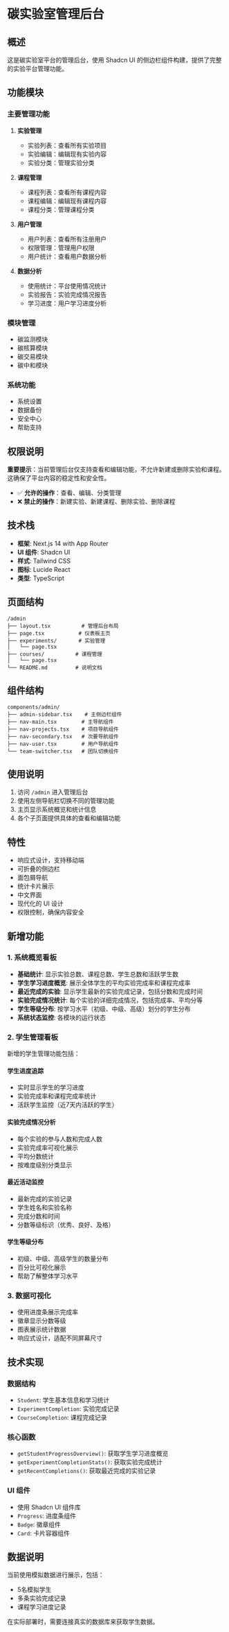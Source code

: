 # 碳实验室管理后台

## 概述

这是碳实验室平台的管理后台，使用 Shadcn UI 的侧边栏组件构建，提供了完整的实验平台管理功能。

## 功能模块

### 主要管理功能

1. **实验管理**
   - 实验列表：查看所有实验项目
   - 实验编辑：编辑现有实验内容
   - 实验分类：管理实验分类

2. **课程管理**
   - 课程列表：查看所有课程内容
   - 课程编辑：编辑现有课程内容
   - 课程分类：管理课程分类

3. **用户管理**
   - 用户列表：查看所有注册用户
   - 权限管理：管理用户权限
   - 用户统计：查看用户数据分析

4. **数据分析**
   - 使用统计：平台使用情况统计
   - 实验报告：实验完成情况报告
   - 学习进度：用户学习进度分析

### 模块管理

- 碳监测模块
- 碳核算模块
- 碳交易模块
- 碳中和模块

### 系统功能

- 系统设置
- 数据备份
- 安全中心
- 帮助支持

## 权限说明

**重要提示**：当前管理后台仅支持查看和编辑功能，不允许新建或删除实验和课程。这确保了平台内容的稳定性和安全性。

- ✅ **允许的操作**：查看、编辑、分类管理
- ❌ **禁止的操作**：新建实验、新建课程、删除实验、删除课程

## 技术栈

- **框架**: Next.js 14 with App Router
- **UI 组件**: Shadcn UI
- **样式**: Tailwind CSS
- **图标**: Lucide React
- **类型**: TypeScript

## 页面结构

```
/admin
├── layout.tsx          # 管理后台布局
├── page.tsx           # 仪表板主页
├── experiments/       # 实验管理
│   └── page.tsx
├── courses/          # 课程管理
│   └── page.tsx
└── README.md         # 说明文档
```

## 组件结构

```
components/admin/
├── admin-sidebar.tsx    # 主侧边栏组件
├── nav-main.tsx        # 主导航组件
├── nav-projects.tsx    # 项目导航组件
├── nav-secondary.tsx   # 次要导航组件
├── nav-user.tsx        # 用户导航组件
└── team-switcher.tsx   # 团队切换组件
```

## 使用说明

1. 访问 `/admin` 进入管理后台
2. 使用左侧导航栏切换不同的管理功能
3. 主页显示系统概览和统计信息
4. 各个子页面提供具体的查看和编辑功能

## 特性

- 响应式设计，支持移动端
- 可折叠的侧边栏
- 面包屑导航
- 统计卡片展示
- 中文界面
- 现代化的 UI 设计
- 权限控制，确保内容安全

## 新增功能

### 1. 系统概览看板

- **基础统计**: 显示实验总数、课程总数、学生总数和活跃学生数
- **学生学习进度概览**: 展示全体学生的平均实验完成率和课程完成率
- **最近完成的实验**: 显示学生最新的实验完成记录，包括分数和完成时间
- **实验完成情况统计**: 每个实验的详细完成情况，包括完成率、平均分等
- **学生等级分布**: 按学习水平（初级、中级、高级）划分的学生分布
- **系统状态监控**: 各模块的运行状态

### 2. 学生管理看板

新增的学生管理功能包括：

#### 学生进度追踪
- 实时显示学生的学习进度
- 实验完成率和课程完成率统计
- 活跃学生监控（近7天内活跃的学生）

#### 实验完成情况分析
- 每个实验的参与人数和完成人数
- 实验完成率可视化展示
- 平均分数统计
- 按难度级别分类显示

#### 最近活动监控
- 最新完成的实验记录
- 学生姓名和实验名称
- 完成分数和时间
- 分数等级标识（优秀、良好、及格）

#### 学生等级分布
- 初级、中级、高级学生的数量分布
- 百分比可视化展示
- 帮助了解整体学习水平

### 3. 数据可视化

- 使用进度条展示完成率
- 徽章显示分数等级
- 图表展示统计数据
- 响应式设计，适配不同屏幕尺寸

## 技术实现

### 数据结构

- `Student`: 学生基本信息和学习统计
- `ExperimentCompletion`: 实验完成记录
- `CourseCompletion`: 课程完成记录

### 核心函数

- `getStudentProgressOverview()`: 获取学生学习进度概览
- `getExperimentCompletionStats()`: 获取实验完成统计
- `getRecentCompletions()`: 获取最近完成的实验记录

### UI 组件

- 使用 Shadcn UI 组件库
- `Progress`: 进度条组件
- `Badge`: 徽章组件
- `Card`: 卡片容器组件

## 数据说明

当前使用模拟数据进行展示，包括：
- 5名模拟学生
- 多条实验完成记录
- 课程学习进度记录

在实际部署时，需要连接真实的数据库来获取学生数据。 